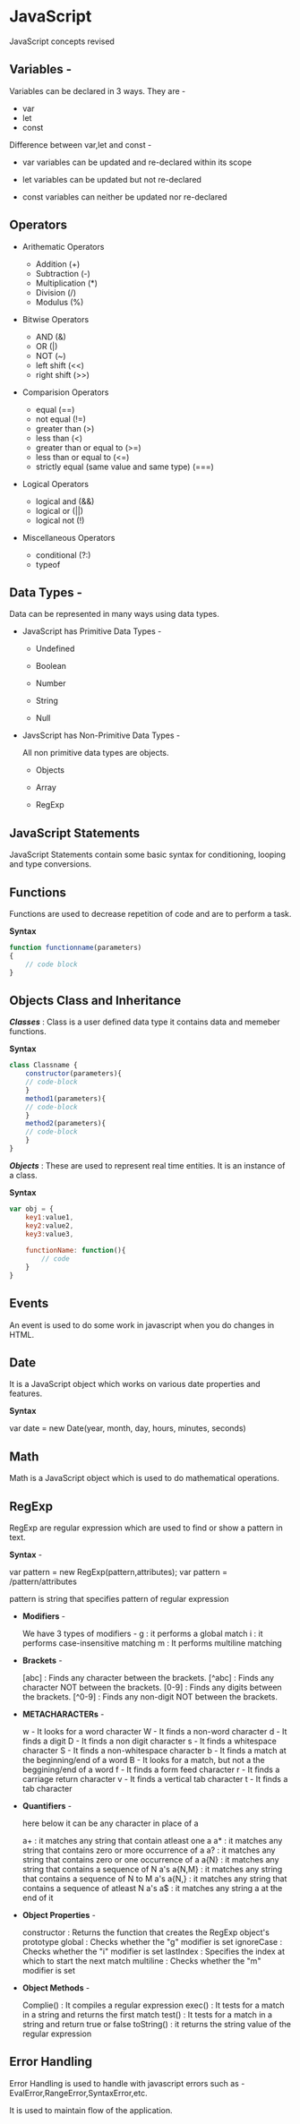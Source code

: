 # JavaScript

JavaScript concepts revised 

## Variables -

Variables can be declared in 3 ways. They are - 

* var
* let    
* const

Difference between var,let and const -

  * var variables can be updated and re-declared within its scope

  * let variables can be updated but not re-declared

  * const variables can neither be updated nor re-declared


## Operators 

* Arithematic Operators 

    * Addition (+)
    * Subtraction (-)
    * Multiplication (*)
    * Division (/)
    * Modulus (%)


* Bitwise Operators       

    * AND (&)
    * OR (|)
    * NOT (~)
    * left shift (<<)
    * right shift (>>)


* Comparision Operators   

    * equal (==)
    * not equal (!=)
    * greater than (>)
    * less than (<)
    * greater than or equal to (>=)
    * less than or equal to (<=)
    * strictly equal (same value and same type) (===)


* Logical Operators    

    * logical and (&&)
    * logical or (||)
    * logical not (!)


* Miscellaneous Operators

    * conditional (?:)
    * typeof 
    
    

## Data Types -

Data can be represented in many ways using data types.

* JavaScript has Primitive Data Types - 

    * Undefined

    * Boolean

    * Number

    * String

    * Null
    

* JavsScript has Non-Primitive Data Types - 

    All non primitive data types are objects.

    * Objects

    * Array

    * RegExp    

## JavaScript Statements

JavaScript Statements contain some basic syntax for conditioning, looping and type conversions.

## Functions

Functions are used to decrease repetition of code and are to perform a task.

**Syntax**


```javascript
function functionname(parameters)
{
    // code block
}
```

## Objects Class and Inheritance

***Classes*** : Class is a user defined data type it contains data and memeber functions. 

**Syntax**

```javascript
class Classname {
    constructor(parameters){
    // code-block
    }
    method1(parameters){
    // code-block    
    }
    method2(parameters){
    // code-block
    }
}
```

***Objects*** : These are used to represent real time entities. It is an instance of a class.

**Syntax**

```javascript
var obj = {
    key1:value1,
    key2:value2,
    key3:value3,
    
    functionName: function(){
        // code
    }
}
```

## Events

An event is used to do some work in javascript when you do changes in HTML.


## Date

It is a JavaScript object which works on various date properties and features.

**Syntax**

var date = new Date(year, month, day, hours, minutes, seconds) 

## Math

Math is a JavaScript object which is used to do mathematical operations.

## RegExp

RegExp are regular expression which are used to find or show a pattern in text.

**Syntax** -

var pattern = new RegExp(pattern,attributes);
var pattern = /pattern/attributes

pattern is string that specifies pattern of regular expression

* **Modifiers** -

    We have 3 types of modifiers -
    g : it performs a global match
    i : it performs case-insensitive matching
    m : It performs multiline matching


* **Brackets** - 

    [abc] : Finds any character between the brackets.
    [^abc] : Finds any character NOT between the brackets.
    [0-9] : Finds any digits between the brackets.
    [^0-9] : Finds any non-digit NOT between the brackets.


* **METACHARACTERs** - 
    
    w - It looks for a word character
    W - It finds a non-word character
    d - It finds a digit
    D - It finds a non digit character
    s - It finds a whitespace character
    S - It finds a non-whitespace character
    b - It finds a match at the beginning/end of a word
    B - It looks for a match, but not a the beggining/end of a word
    f - It finds a form feed character
    r - It finds a carriage return character
    v - It finds a vertical tab character
    t - It finds a tab character


* **Quantifiers** - 
    
    here below it can be any character in place of a

    a+ : it matches any string that contain atleast one a
    a* : it matches any string that contains zero or more occurrence of a
    a? : it matches any string that contains zero or one occurrence of a
    a{N} : it matches any string that contains a sequence of N a's
    a{N,M} : it matches any string that contains a sequence of  N to M a's
    a{N,} : it matches any string that contains a sequence of atleast N a's
    a$ : it matches any string a at the end of it

* **Object Properties** - 

    constructor : Returns the function that creates the RegExp object's prototype
    global : Checks whether the "g" modifier is set
    ignoreCase : Checks whether the "i" modifier is set
    lastIndex : Specifies the index at which to start the next match
    multiline : Checks whether the "m" modifier is set

* **Object Methods** - 

    Complie() : It compiles a regular expression
    exec() : It tests for a match in a string and returns the first match
    test() : It tests for a match in a string and return true or false
    toString() : it returns the string value of the regular expression


## Error Handling

Error Handling is used to handle with javascript errors such as - EvalError,RangeError,SyntaxError,etc.

It is used to maintain flow of the application.

